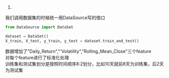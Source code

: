 1.
我们调用数据集的时候统一用DataSource写的借口
```python
from DataSource import DataSet

dataset = DataSet()
X_train, X_test, y_train, y_test = dataset.train_and_test()
```
数据增加了"Daily_Return","'Volatility","Rolling_Mean_Close"三个feature  
对每个feature进行了标准化处理  
训练集和测试集划分是按照时间顺序8:2划分，比如10天就前8天为训练集，后2天为测试集